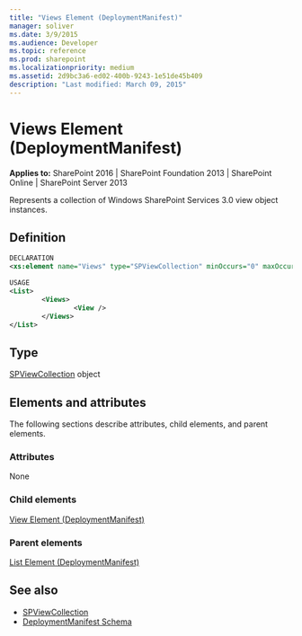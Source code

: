 ```yaml
---
title: "Views Element (DeploymentManifest)"
manager: soliver
ms.date: 3/9/2015
ms.audience: Developer
ms.topic: reference
ms.prod: sharepoint
ms.localizationpriority: medium
ms.assetid: 2d9bc3a6-ed02-400b-9243-1e51de45b409
description: "Last modified: March 09, 2015"
---
```


# Views Element (DeploymentManifest)

**Applies to:** SharePoint 2016 | SharePoint Foundation 2013 | SharePoint Online | SharePoint Server 2013 
  
Represents a collection of Windows SharePoint Services 3.0 view object instances.

## Definition

```XML
DECLARATION
<xs:element name="Views" type="SPViewCollection" minOccurs="0" maxOccurs="1" />

USAGE
<List>
        <Views>
                <View />
        </Views>
</List>

```

## Type

[SPViewCollection](https://msdn.microsoft.com/library/Microsoft.SharePoint.SPViewCollection.aspx) object 
  
## Elements and attributes

The following sections describe attributes, child elements, and parent elements.

### Attributes

None
   
### Child elements

[View Element (DeploymentManifest)](view-element-deploymentmanifest.md)
   
### Parent elements

[List Element (DeploymentManifest)](list-element-deploymentmanifest.md)
   
## See also

- [SPViewCollection](https://msdn.microsoft.com/library/Microsoft.SharePoint.SPViewCollection.aspx)
- [DeploymentManifest Schema](deploymentmanifest-schema.md)

